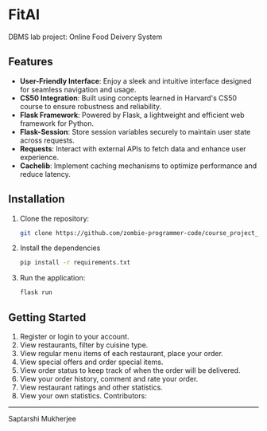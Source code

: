 # FitAI
DBMS lab project: Online Food Deivery System

Features
--------
- **User-Friendly Interface**: Enjoy a sleek and intuitive interface designed for seamless navigation and usage.
- **CS50 Integration**: Built using concepts learned in Harvard's CS50 course to ensure robustness and reliability.
- **Flask Framework**: Powered by Flask, a lightweight and efficient web framework for Python.
- **Flask-Session**: Store session variables securely to maintain user state across requests.
- **Requests**: Interact with external APIs to fetch data and enhance user experience.
- **Cachelib**: Implement caching mechanisms to optimize performance and reduce latency.

Installation
------------
1. Clone the repository:
   ```bash
   git clone https://github.com/zombie-programmer-code/course_project_dbms.git

2. Install the dependencies
    ```bash
    pip install -r requirements.txt

3. Run the application:
    ```bash
    flask run
    
Getting Started
----------------
1. Register or login to your account.
2. View restaurants, filter by cuisine type.
3. View regular menu items of each restaurant, place your order.
4. View special offers and order special items.
5. View order status to keep track of when the order will be delivered.
6. View your order history, comment and rate your order.
7. View restaurant ratings and other statistics.
8. View your own statistics.
Contributors:
-------------
Saptarshi Mukherjee

